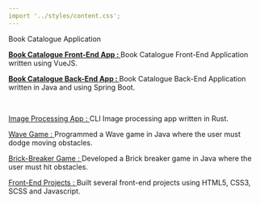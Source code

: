 ```yaml
---
import '../styles/content.css';
---
```


<div class="content">
    <p><span class="skill-title">Book Catalogue Application</span>
    <p><a href="https://github.com/KimarenNaidoo/BookCatalogueFrontEndApp" target="_blank"><strong>Book Catalogue Front-End App : </strong></a>Book Catalogue Front-End Application written using VueJS.</p><p><a href="https://github.com/KimarenNaidoo/BookCatalogueBackEndApp" target="_blank"><strong>Book Catalogue Back-End App : </strong></a>Book Catalogue Back-End Application written in Java and using Spring Boot.</p> 
    </p>
    </br>
    <p><span class="skill-title"><a href="https://github.com/KimarenNaidoo/image-processing-rust" target="_blank">Image Processing App : </a></span>CLI Image processing app written in Rust.</p>
    <p><span class="skill-title"><a href="https://github.com/KimarenNaidoo/Wave-Game" target="_blank">Wave Game : </a></span>Programmed a Wave game in Java where the user must dodge moving obstacles.</p>
    <p><span class="skill-title"><a href="https://github.com/KimarenNaidoo/Brick-Breaker" target="_blank">Brick-Breaker Game : </a></span>Developed a Brick breaker game in Java where the user must hit obstacles.</p>
    <p><span class="skill-title"><a href="https://github.com/KimarenNaidoo/FrontEndProjects" target="_blank">Front-End Projects : </a></span>Built several front-end projects using HTML5, CSS3, SCSS and Javascript.</p>
    </br>
</div>